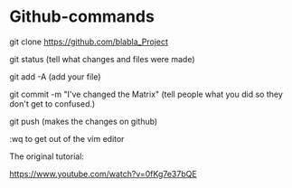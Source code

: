 # Github-commands

git clone https://github.com/blabla_Project

git status (tell what changes and files were made)

git add -A (add your file)

git commit -m "I've changed the Matrix" (tell people what you did so they don't get to confused.)

git push (makes the changes on github)


:wq to get out of the vim editor

The original tutorial:

https://www.youtube.com/watch?v=0fKg7e37bQE
